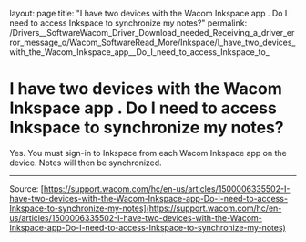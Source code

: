 layout: page
title: "I have two devices with the Wacom Inkspace app . Do I need to access Inkspace to synchronize my notes?"
permalink: /Drivers__SoftwareWacom_Driver_Download_needed_Receiving_a_driver_error_message_o/Wacom_SoftwareRead_More/Inkspace/I_have_two_devices_with_the_Wacom_Inkspace_app__Do_I_need_to_access_Inkspace_to_

# I have two devices with the Wacom Inkspace app . Do I need to access Inkspace to synchronize my notes?

Yes. You must sign-in to Inkspace from each Wacom Inkspace app on the device. Notes will then be synchronized.

---
Source: [https://support.wacom.com/hc/en-us/articles/1500006335502-I-have-two-devices-with-the-Wacom-Inkspace-app-Do-I-need-to-access-Inkspace-to-synchronize-my-notes](https://support.wacom.com/hc/en-us/articles/1500006335502-I-have-two-devices-with-the-Wacom-Inkspace-app-Do-I-need-to-access-Inkspace-to-synchronize-my-notes)

